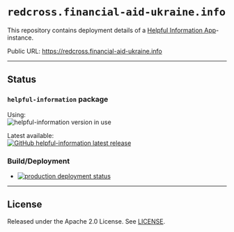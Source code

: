 # `redcross.financial-aid-ukraine.info`

This repository contains deployment details of a [Helpful Information App](https://github.com/rodekruis/helpful-information)-instance.

Public URL: <https://redcross.financial-aid-ukraine.info>

---

## Status

### `helpful-information` package

Using:  
![helpful-information version in use](https://img.shields.io/github/package-json/dependency-version/helpful-info/example/helpful-information?style=flat-square&logo=github)

Latest available:  
[![GitHub helpful-information latest release](https://img.shields.io/github/v/release/rodekruis/helpful-information?display_name=tag&label=helpful-information%20release&logo=github)](https://github.com/rodekruis/helpful-information/releases/latest)

### Build/Deployment

- [![production deployment status](https://github.com/financial-aid-ukraine/redcross.financial-aid-ukraine.info/actions/workflows/deploy-production.yml/badge.svg)](https://github.com/financial-aid-ukraine/redcross.financial-aid-ukraine.info/actions/workflows/deploy-production.yml)

---

## License

Released under the Apache 2.0 License. See [LICENSE](./LICENSE).
